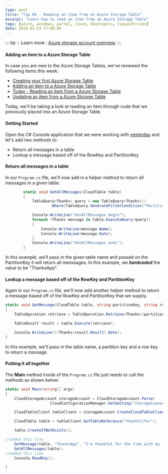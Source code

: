 ```yaml
---
type: post
title: "Tip 84 - Reading an item from an Azure Storage Table"
excerpt: "Learn how to read an item from an Azure Storage Table"
tags: [azure, windows, portal, cloud, developers, tipsandtricks]
date: 2018-01-23 17:00:00
---
```


::: tip
:bulb: Learn more : [Azure storage account overview](https://docs.microsoft.com/azure/storage/common/storage-account-overview?WT.mc_id=docs-azuredevtips-micrum).
:::

#### Adding an item to a Azure Storage Table

In case you are new to the Azure Storage Tables, we've reviewed the following items this week:

* [Creating your first Azure Storage Table](https://microsoft.github.io/AzureTipsAndTricks/blog/tip82.html)
* [Adding an item to a Azure Storage Table](https://microsoft.github.io/AzureTipsAndTricks/blog/tip83.html)
* [Today - Reading an item from a Azure Storage Table](https://microsoft.github.io/AzureTipsAndTricks/blog/tip84.html)
* [Updating an item from a Azure Storage Table](https://microsoft.github.io/AzureTipsAndTricks/blog/tip85.html)

Today, we'll be taking a look at reading an item through code that we previously placed into an Azure Storage Table. 

#### Getting Started

Open the C# Console application that we were working with [yesterday](https://microsoft.github.io/AzureTipsAndTricks/blog/tip83.html) and let's add two methods to:

* Return all messages in a table
* Lookup a message based off of the RowKey and PartitionKey 

#### Return all messages in a table

In our `Program.cs` file, we'll now add in a helper method to return all messages in a given table. 

```csharp
        static void GetAllMessages(CloudTable table)
        {
            TableQuery<Thanks> query = new TableQuery<Thanks>()
                    .Where(TableQuery.GenerateFilterCondition("PartitionKey", QueryComparisons.Equal, "ThanksApp"));

            Console.WriteLine("GetAllMessages begin");
            foreach (Thanks message in table.ExecuteQuery(query))
            {
                Console.WriteLine(message.Name);
                Console.WriteLine(message.Date);
            }
            Console.WriteLine("GetAllMessages ends");
        }
```

In this example, we'll pass in the given table name and passed on the PartitionKey it will return all messsages. In this example, we  ***hardcoded*** the value to be "ThanksApp". 

#### Lookup a message based off of the RowKey and PartitionKey  

Again in our `Program.cs` file, we'll now add another helper method to return a message based off of the RowKey and PartitionKey that we supply. 

```csharp
static void GetMessage(CloudTable table, string partitionKey, string rowKey)
{
    TableOperation retrieve = TableOperation.Retrieve<Thanks>(partitionKey, rowKey);

    TableResult result = table.Execute(retrieve);

    Console.WriteLine(((Thanks)result.Result).Date);
}
```

In this example, we'll pass in the table name, a partition key and a row key to return a message. 

#### Putting it all together

The **Main** method inside of the `Program.cs` file just needs to call the methods as shown below:

```csharp
static void Main(string[] args)
{
    CloudStorageAccount storageAccount = CloudStorageAccount.Parse(
                    CloudConfigurationManager.GetSetting("StorageConnection"));

    CloudTableClient tableClient = storageAccount.CreateCloudTableClient();

    CloudTable table = tableClient.GetTableReference("thankfulfor");

    table.CreateIfNotExists();

//added this line
    GetMessage(table, "ThanksApp", "I'm thankful for the time with my family");
    GetAllMessages(table);
//added this line
    Console.ReadKey();

}
```
